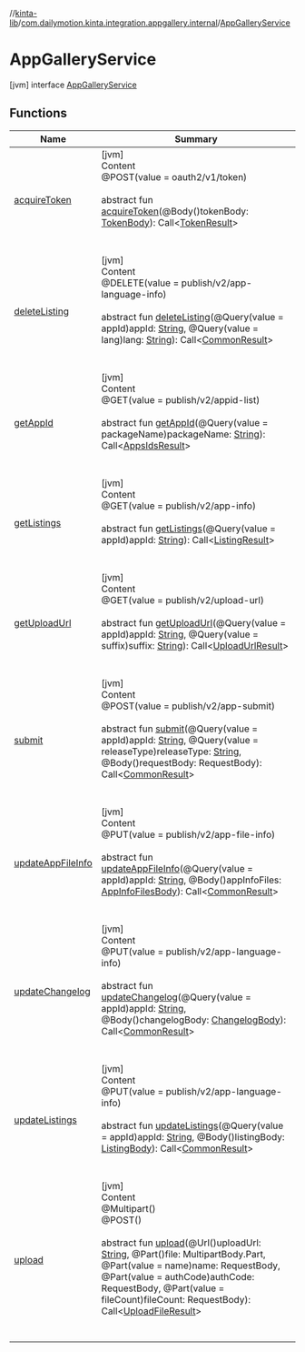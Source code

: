 //[kinta-lib](../../../index.md)/[com.dailymotion.kinta.integration.appgallery.internal](../index.md)/[AppGalleryService](index.md)



# AppGalleryService  
 [jvm] interface [AppGalleryService](index.md)   


## Functions  
  
|  Name |  Summary | 
|---|---|
| <a name="com.dailymotion.kinta.integration.appgallery.internal/AppGalleryService/acquireToken/#com.dailymotion.kinta.integration.appgallery.internal.TokenBody/PointingToDeclaration/"></a>[acquireToken](acquire-token.md)| <a name="com.dailymotion.kinta.integration.appgallery.internal/AppGalleryService/acquireToken/#com.dailymotion.kinta.integration.appgallery.internal.TokenBody/PointingToDeclaration/"></a>[jvm]  <br>Content  <br>@POST(value = oauth2/v1/token)  <br>  <br>abstract fun [acquireToken](acquire-token.md)(@Body()tokenBody: [TokenBody](../-token-body/index.md)): Call<[TokenResult](../-token-result/index.md)>  <br><br><br>|
| <a name="com.dailymotion.kinta.integration.appgallery.internal/AppGalleryService/deleteListing/#kotlin.String#kotlin.String/PointingToDeclaration/"></a>[deleteListing](delete-listing.md)| <a name="com.dailymotion.kinta.integration.appgallery.internal/AppGalleryService/deleteListing/#kotlin.String#kotlin.String/PointingToDeclaration/"></a>[jvm]  <br>Content  <br>@DELETE(value = publish/v2/app-language-info)  <br>  <br>abstract fun [deleteListing](delete-listing.md)(@Query(value = appId)appId: [String](https://kotlinlang.org/api/latest/jvm/stdlib/kotlin/-string/index.html), @Query(value = lang)lang: [String](https://kotlinlang.org/api/latest/jvm/stdlib/kotlin/-string/index.html)): Call<[CommonResult](../-common-result/index.md)>  <br><br><br>|
| <a name="com.dailymotion.kinta.integration.appgallery.internal/AppGalleryService/getAppId/#kotlin.String/PointingToDeclaration/"></a>[getAppId](get-app-id.md)| <a name="com.dailymotion.kinta.integration.appgallery.internal/AppGalleryService/getAppId/#kotlin.String/PointingToDeclaration/"></a>[jvm]  <br>Content  <br>@GET(value = publish/v2/appid-list)  <br>  <br>abstract fun [getAppId](get-app-id.md)(@Query(value = packageName)packageName: [String](https://kotlinlang.org/api/latest/jvm/stdlib/kotlin/-string/index.html)): Call<[AppsIdsResult](../-apps-ids-result/index.md)>  <br><br><br>|
| <a name="com.dailymotion.kinta.integration.appgallery.internal/AppGalleryService/getListings/#kotlin.String/PointingToDeclaration/"></a>[getListings](get-listings.md)| <a name="com.dailymotion.kinta.integration.appgallery.internal/AppGalleryService/getListings/#kotlin.String/PointingToDeclaration/"></a>[jvm]  <br>Content  <br>@GET(value = publish/v2/app-info)  <br>  <br>abstract fun [getListings](get-listings.md)(@Query(value = appId)appId: [String](https://kotlinlang.org/api/latest/jvm/stdlib/kotlin/-string/index.html)): Call<[ListingResult](../-listing-result/index.md)>  <br><br><br>|
| <a name="com.dailymotion.kinta.integration.appgallery.internal/AppGalleryService/getUploadUrl/#kotlin.String#kotlin.String/PointingToDeclaration/"></a>[getUploadUrl](get-upload-url.md)| <a name="com.dailymotion.kinta.integration.appgallery.internal/AppGalleryService/getUploadUrl/#kotlin.String#kotlin.String/PointingToDeclaration/"></a>[jvm]  <br>Content  <br>@GET(value = publish/v2/upload-url)  <br>  <br>abstract fun [getUploadUrl](get-upload-url.md)(@Query(value = appId)appId: [String](https://kotlinlang.org/api/latest/jvm/stdlib/kotlin/-string/index.html), @Query(value = suffix)suffix: [String](https://kotlinlang.org/api/latest/jvm/stdlib/kotlin/-string/index.html)): Call<[UploadUrlResult](../-upload-url-result/index.md)>  <br><br><br>|
| <a name="com.dailymotion.kinta.integration.appgallery.internal/AppGalleryService/submit/#kotlin.String#kotlin.String#okhttp3.RequestBody/PointingToDeclaration/"></a>[submit](submit.md)| <a name="com.dailymotion.kinta.integration.appgallery.internal/AppGalleryService/submit/#kotlin.String#kotlin.String#okhttp3.RequestBody/PointingToDeclaration/"></a>[jvm]  <br>Content  <br>@POST(value = publish/v2/app-submit)  <br>  <br>abstract fun [submit](submit.md)(@Query(value = appId)appId: [String](https://kotlinlang.org/api/latest/jvm/stdlib/kotlin/-string/index.html), @Query(value = releaseType)releaseType: [String](https://kotlinlang.org/api/latest/jvm/stdlib/kotlin/-string/index.html), @Body()requestBody: RequestBody): Call<[CommonResult](../-common-result/index.md)>  <br><br><br>|
| <a name="com.dailymotion.kinta.integration.appgallery.internal/AppGalleryService/updateAppFileInfo/#kotlin.String#com.dailymotion.kinta.integration.appgallery.internal.AppInfoFilesBody/PointingToDeclaration/"></a>[updateAppFileInfo](update-app-file-info.md)| <a name="com.dailymotion.kinta.integration.appgallery.internal/AppGalleryService/updateAppFileInfo/#kotlin.String#com.dailymotion.kinta.integration.appgallery.internal.AppInfoFilesBody/PointingToDeclaration/"></a>[jvm]  <br>Content  <br>@PUT(value = publish/v2/app-file-info)  <br>  <br>abstract fun [updateAppFileInfo](update-app-file-info.md)(@Query(value = appId)appId: [String](https://kotlinlang.org/api/latest/jvm/stdlib/kotlin/-string/index.html), @Body()appInfoFiles: [AppInfoFilesBody](../-app-info-files-body/index.md)): Call<[CommonResult](../-common-result/index.md)>  <br><br><br>|
| <a name="com.dailymotion.kinta.integration.appgallery.internal/AppGalleryService/updateChangelog/#kotlin.String#com.dailymotion.kinta.integration.appgallery.internal.ChangelogBody/PointingToDeclaration/"></a>[updateChangelog](update-changelog.md)| <a name="com.dailymotion.kinta.integration.appgallery.internal/AppGalleryService/updateChangelog/#kotlin.String#com.dailymotion.kinta.integration.appgallery.internal.ChangelogBody/PointingToDeclaration/"></a>[jvm]  <br>Content  <br>@PUT(value = publish/v2/app-language-info)  <br>  <br>abstract fun [updateChangelog](update-changelog.md)(@Query(value = appId)appId: [String](https://kotlinlang.org/api/latest/jvm/stdlib/kotlin/-string/index.html), @Body()changelogBody: [ChangelogBody](../-changelog-body/index.md)): Call<[CommonResult](../-common-result/index.md)>  <br><br><br>|
| <a name="com.dailymotion.kinta.integration.appgallery.internal/AppGalleryService/updateListings/#kotlin.String#com.dailymotion.kinta.integration.appgallery.internal.ListingBody/PointingToDeclaration/"></a>[updateListings](update-listings.md)| <a name="com.dailymotion.kinta.integration.appgallery.internal/AppGalleryService/updateListings/#kotlin.String#com.dailymotion.kinta.integration.appgallery.internal.ListingBody/PointingToDeclaration/"></a>[jvm]  <br>Content  <br>@PUT(value = publish/v2/app-language-info)  <br>  <br>abstract fun [updateListings](update-listings.md)(@Query(value = appId)appId: [String](https://kotlinlang.org/api/latest/jvm/stdlib/kotlin/-string/index.html), @Body()listingBody: [ListingBody](../-listing-body/index.md)): Call<[CommonResult](../-common-result/index.md)>  <br><br><br>|
| <a name="com.dailymotion.kinta.integration.appgallery.internal/AppGalleryService/upload/#kotlin.String#okhttp3.MultipartBody.Part#okhttp3.RequestBody#okhttp3.RequestBody#okhttp3.RequestBody/PointingToDeclaration/"></a>[upload](upload.md)| <a name="com.dailymotion.kinta.integration.appgallery.internal/AppGalleryService/upload/#kotlin.String#okhttp3.MultipartBody.Part#okhttp3.RequestBody#okhttp3.RequestBody#okhttp3.RequestBody/PointingToDeclaration/"></a>[jvm]  <br>Content  <br>@Multipart()  <br>@POST()  <br>  <br>abstract fun [upload](upload.md)(@Url()uploadUrl: [String](https://kotlinlang.org/api/latest/jvm/stdlib/kotlin/-string/index.html), @Part()file: MultipartBody.Part, @Part(value = name)name: RequestBody, @Part(value = authCode)authCode: RequestBody, @Part(value = fileCount)fileCount: RequestBody): Call<[UploadFileResult](../-upload-file-result/index.md)>  <br><br><br>|

